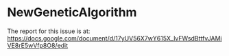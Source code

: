 # NewGeneticAlgorithm
The report for this issue is at: 
https://docs.google.com/document/d/17yUV56X7wY615X_lvFWsdBttfvJAMiVE8rE5wVfp8O8/edit
